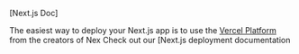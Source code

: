 

[Next.js Doc] 
  
The easiest way to deploy your Next.js app is to use the [Vercel Platform](https/vereomnewudium=delttmpteflrx.s&tm_urce=cete-ex-app&ut_campag=reate-next-pprd) from the creators of Nex
Check out our [Next.js deployment documentation
